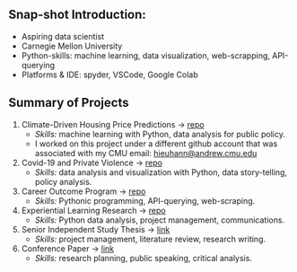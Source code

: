 ## Snap-shot Introduction:
- Aspiring data scientist
- Carnegie Mellon University
- Python-skills: machine learning, data visualization, web-scrapping, API-querying
- Platforms & IDE: spyder, VSCode, Google Colab 

## Summary of Projects
 1. Climate-Driven Housing Price Predictions -> [repo](https://github.com/MLFP-90803-SP24-FinalProjects/Team17-FinalProject)
    - *Skills:* machine learning with Python, data analysis for public policy.
    - I worked on this project under a different github account that was associated with my CMU email: hieuhann@andrew.cmu.edu
 2. Covid-19 and Private Violence -> [repo](https://github.com/hieuhannguyen/Covid19-and-Private-Violence)
    - *Skills:* data analysis and visualization with Python, data story-telling, policy analysis.
 3. Career Outcome Program -> [repo](https://github.com/hieuhannguyen/Career-Outcome)
    - *Skills:* Pythonic programming, API-querying, web-scraping.
 4. Experiential Learning Research -> [repo](https://github.com/hieuhannguyen/experiential_learning)
    - *Skills:* Python data analysis, project management, communications.
 5. Senior Independent Study Thesis -> [link](https://wooster.edu/2022/04/26/hannah-nguyen-2/)
    - *Skills:* project management, literature review, research writing. 
 6. Conference Paper -> [link](https://www.linkedin.com/feed/update/urn:li:activity:6999144353852010496/?updateEntityUrn=urn%3Ali%3Afs_feedUpdate%3A%28V2%2Curn%3Ali%3Aactivity%3A6999144353852010496%29)
    - *Skills:* research planning, public speaking, critical analysis.
